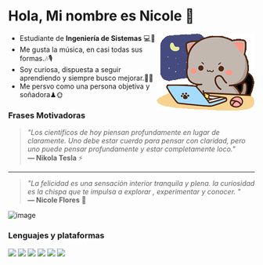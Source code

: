 # Hola, Mi nombre es Nicole 💜

<img alt="Night Coding" src="peach-goma-peach-and-goma.gif" align="right"/>


- Estudiante de **Ingeniería de Sistemas** 💻📡  
- Me gusta la música, en casi todas sus formas.🎶🎙
- Soy curiosa, dispuesta a seguir aprendiendo y siempre busco mejorar.🌟🎲
- Me persvo como una persona objetiva y soñadora♟🌞
### Frases Motivadoras  
> *"Los científicos de hoy piensan profundamente en lugar de claramente. Uno debe estar cuerdo para pensar con claridad, pero uno puede pensar profundamente y estar completamente loco."*  
> **— Nikola Tesla** ⚡
*********
> *"La felicidad es una sensación interior tranquila y plena. la curiosidad es la chispa que te impulsa a explorar , experimentar y conocer. "*  
> **— Nicole Flores** 🍇
<img width="1200" height="175" alt="image" src="https://github.com/user-attachments/assets/f2c5a88e-d58d-4ad6-b834-5eeb7d7b2ec1" />

### Lenguajes y plataformas

 <img src="https://img.shields.io/badge/Python-3776AB?style=for-the-badge&logo=python&logoColor=fff" /> <img src="https://img.shields.io/badge/Java-007396?style=for-the-badge&logo=java&logoColor=fff" /> <img src="https://img.shields.io/badge/%3CServer%3E-%237289DA.svg?style=for-the-badge&logo=discord&logoColor=white" /> <img src="https://img.shields.io/badge/Facebook-%231877F2.svg?style=for-the-badge&logo=Facebook&logoColor=white" /> <img src="https://img.shields.io/badge/Gmail-D14836?style=for-the-badge&logo=gmail&logoColor=white" /> <img src="https://img.shields.io/badge/Instagram-%23E4405F.svg?style=for-the-badge&logo=Instagram&logoColor=white" />



